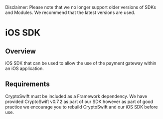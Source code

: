 Disclaimer: Please note that we no longer support older versions of SDKs and Modules. We recommend that the latest versions are used.

iOS SDK
==================

Overview
---------
iOS SDK that can be used to allow the use of the payment gateway within an iOS application.


Requirements
------------
CryptoSwift must be included as a Framework dependency. We have provided CryptoSwift v0.7.2 as part of our SDK however as part of good practice we encourage you to rebuild CryptoSwift and our iOS SDK before use.


